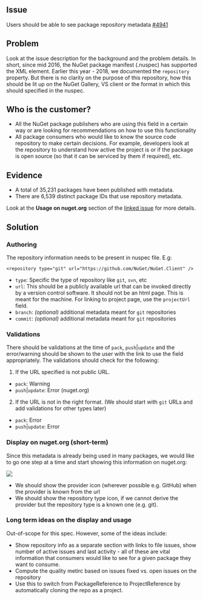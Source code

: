 ## Issue
Users should be able to see package repository metadata [#4941](https://github.com/NuGet/NuGetGallery/issues/4941)

## Problem
Look at the issue description for the background and the problem details. In short, since mid 2016, the NuGet package manifest (.nuspec) has supported the <repository> XML element. Earlier this year - 2018, we documented the `repository` property. But there is no clarity on the purpose of this repository, how this should be lit up on the NuGet Gallery, VS client or the format in which this should specified in the nuspec.

## Who is the customer?
* All the NuGet package publishers who are using this field in a certain way or are looking for recommendations on how to use this functionality
* All package consumers who would like to know the source code repository to make certain decisions. For example, developers look at the repository to understand how active the project is or if the package is open source (so that it can be serviced by them if required), etc. 

## Evidence
* A total of 35,231 packages have been published with <repository> metadata.
* There are 6,539 distinct package IDs that use repository metadata.

Look at the **Usage on nuget.org** section of the [linked issue](https://github.com/NuGet/NuGetGallery/issues/4941) for more details.

## Solution

### Authoring 
The repository information needs to be present in nuspec file. E.g:
```
<repository type="git" url="https://github.com/NuGet/NuGet.Client" />
```
* `type`: Specific the type of repository like `git`, `svn`, etc
* `url`: This should be a publicly available url that can be invoked directly by a version control software. It should not be an html page. This is meant for the machine. For linking to project page, use the `projectUrl` field.
* `branch`: *(optional)* additional metadata meant for `git` repositories
* `commit`: *(optional)* additional metadata meant for `git` repositories

### Validations
There should be validations at the time of `pack`, `push`|`update` and the error/warning should be shown to the user with the link to use the field appropriately. The validations should check for the following:
1. If the URL specified is not public URL.
  * `pack`: Warning
  * `push`|`update`: Error (nuget.org)
2. If the URL is not in the right format. (We should start with `git` URLs and add validations for other types later) 
  * `pack`: Error
  * `push`|`update`: Error

### Display on nuget.org (short-term)
Since this metadata is already being used in many packages, we would like to go one step at a time and start showing this information on nuget.org: 

![](https://user-images.githubusercontent.com/2696087/42461816-4f1b81dc-8356-11e8-8556-b68b4c70eeca.png)

* We should show the provider icon (wherever possible e.g. GitHub) when the provider is known from the url
* We should show the repository type icon, if we cannot derive the provider but the repository type is a known one (e.g. git).

### Long term ideas on the display and usage 
Out-of-scope for this spec. However, some of the ideas include:
* Show repository info as a separate section with links to file issues, show number of active issues and last activity - all of these are vital information that consumers would like to see for a given package they want to consume.
* Compute the quality metirc based on issues fixed vs. open issues on the repository
* Use this to switch from PackageReference to ProjectReference by automatically cloning the repo as a project.
